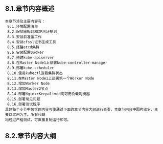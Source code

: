 
## 8.1.章节内容概述
    本章节涉及主要内容有：
     8.1.环境配置清单
     8.2.服务器规划和IP地址规划
     8.3.安装前准备工作
     8.4.安装cfssl证书生成工具
     8.5.搭建etcd集群
     8.6.安装配置Docker
     8.7.搭建kube-apiserver
     8.8.在Master Node1上部署kube-controller-manager
     8.9.部署kube-scheduler
     8.10.使用kubectl查看集群状态
     8.11.在Master Node1上部署第一个Worker Node
     8.12.增加Worker Node
     8.13.增加Master2节点
     8.14.部署Nginx+Keepalived高可用负载均衡器
     8.15.部署常见问题
     8.16.部署测试程序
	具体每个小节中包含的内容可使通过下面的章节内容大纲进行查看，本章节内容中图片较少，主要以实用为主，所有代码
    均经过严格测试，可直接复制运行即可。

## 8.2.章节内容大纲
	
<Markmap localtion="/enhance/markmap/environment/ubuntu/ubuntu2012/chapter/ubuntu2012-outline5-chapter8.html"/>

